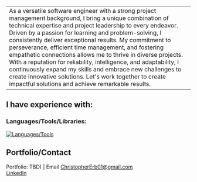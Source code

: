 <table>
<tr>
<td>
  As a versatile software engineer with a strong project management background, I bring a unique combination of technical expertise and project leadership to every endeavor. Driven by a passion for learning and problem-solving, I consistently deliver exceptional results. My commitment to perseverance, efficient time management, and fostering empathetic connections allows me to thrive in diverse projects. With a reputation for reliability, intelligence, and adaptability, I continuously expand my skills and embrace new challenges to create innovative solutions. Let's work together to create impactful solutions and achieve remarkable results.
</td>
</tr>
</table>

## I have experience with:

### Languages/Tools/Libraries:

[![Languages/Tools](https://skillicons.dev/icons?i=autocad,babel,bootstrap,codepen,cs,css,discord,django,dotnet,eclispse,express,figma,gamemakerstudio,github,html,java,js,linkedin,mongodb,mysql,nodejs,react,threejs,vscode)](https://skillicons.dev)


## Portfolio/Contact

Portfolio: TBD) | Email [ChristopherErb01@gmail.com](mailto:ChristopherErb01@gmail.com)\
[LinkedIn](https://www.linkedin.com/in/christophererb1/) 
